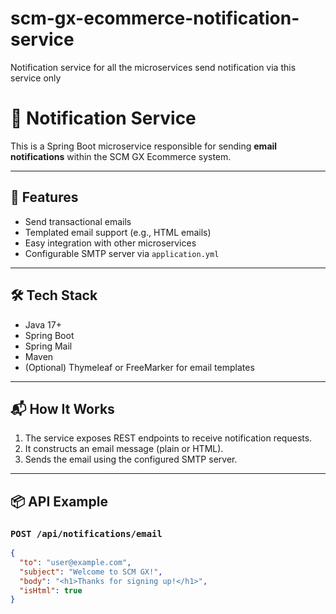 # scm-gx-ecommerce-notification-service
Notification service for all the microservices send notification via this service only 

# 📧 Notification Service

This is a Spring Boot microservice responsible for sending **email notifications** within the SCM GX Ecommerce system.

---

## 🚀 Features

- Send transactional emails
- Templated email support (e.g., HTML emails)
- Easy integration with other microservices
- Configurable SMTP server via `application.yml`

---

## 🛠️ Tech Stack

- Java 17+
- Spring Boot
- Spring Mail
- Maven
- (Optional) Thymeleaf or FreeMarker for email templates

---

## 📬 How It Works

1. The service exposes REST endpoints to receive notification requests.
2. It constructs an email message (plain or HTML).
3. Sends the email using the configured SMTP server.

---

## 📦 API Example

### `POST /api/notifications/email`

```json
{
  "to": "user@example.com",
  "subject": "Welcome to SCM GX!",
  "body": "<h1>Thanks for signing up!</h1>",
  "isHtml": true
}


